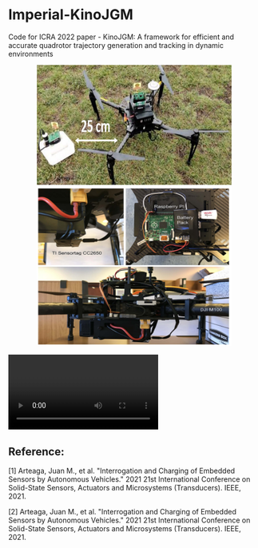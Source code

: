 # Imperial-KinoJGM
Code for ICRA 2022 paper - KinoJGM: A framework for efficient and accurate quadrotor trajectory generation and tracking in dynamic environments

<p align="center">
  <img src="DJI_M100.jpg" width = "390" height = "240"/>
  <img src="wireless_sensors.jpg" width = "390" height = "319.7"/>
</p>

![video](video-full.mp4)

## Reference:
[1] Arteaga, Juan M., et al. "Interrogation and Charging of Embedded Sensors by Autonomous Vehicles." 2021 21st International Conference on Solid-State Sensors, Actuators and Microsystems (Transducers). IEEE, 2021.

[2] Arteaga, Juan M., et al. "Interrogation and Charging of Embedded Sensors by Autonomous Vehicles." 2021 21st International Conference on Solid-State Sensors, Actuators and Microsystems (Transducers). IEEE, 2021.

